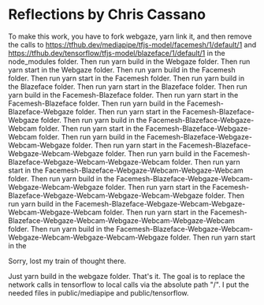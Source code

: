 # Reflections by Chris Cassano

To make this work, you have to fork webgaze, yarn link it, and then remove the calls to https://tfhub.dev/mediapipe/tfjs-model/facemesh/1/default/1 and https://tfhub.dev/tensorflow/tfjs-model/blazeface/1/default/1 in the node_modules folder. Then run yarn build in the Webgaze folder. Then run yarn start in the Webgaze folder. Then run yarn build in the Facemesh folder. Then run yarn start in the Facemesh folder. Then run yarn build in the Blazeface folder. Then run yarn start in the Blazeface folder. Then run yarn build in the Facemesh-Blazeface folder. Then run yarn start in the Facemesh-Blazeface folder. Then run yarn build in the Facemesh-Blazeface-Webgaze folder. Then run yarn start in the Facemesh-Blazeface-Webgaze folder. Then run yarn build in the Facemesh-Blazeface-Webgaze-Webcam folder. Then run yarn start in the Facemesh-Blazeface-Webgaze-Webcam folder. Then run yarn build in the Facemesh-Blazeface-Webgaze-Webcam-Webgaze folder. Then run yarn start in the Facemesh-Blazeface-Webgaze-Webcam-Webgaze folder. Then run yarn build in the Facemesh-Blazeface-Webgaze-Webcam-Webgaze-Webcam folder. Then run yarn start in the Facemesh-Blazeface-Webgaze-Webcam-Webgaze-Webcam folder. Then run yarn build in the Facemesh-Blazeface-Webgaze-Webcam-Webgaze-Webcam-Webgaze folder. Then run yarn start in the Facemesh-Blazeface-Webgaze-Webcam-Webgaze-Webcam-Webgaze folder. Then run yarn build in the Facemesh-Blazeface-Webgaze-Webcam-Webgaze-Webcam-Webgaze-Webcam folder. Then run yarn start in the Facemesh-Blazeface-Webgaze-Webcam-Webgaze-Webcam-Webgaze-Webcam folder. Then run yarn build in the Facemesh-Blazeface-Webgaze-Webcam-Webgaze-Webcam-Webgaze-Webcam-Webgaze folder. Then run yarn start in the

Sorry, lost my train of thought there.

Just yarn build in the webgaze folder. That's it. The goal is to replace the network calls in tensorflow to local calls via the absolute path "/". I put the needed files in public/mediapipe and public/tensorflow.
